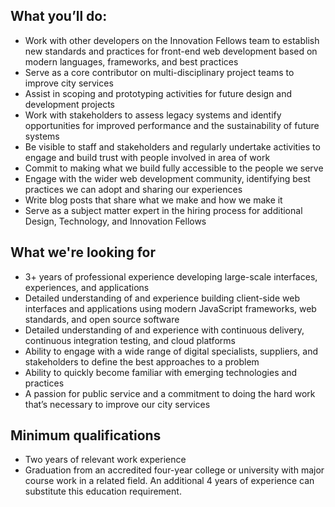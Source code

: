 
## What you’ll do:
-   Work with other developers on the Innovation Fellows team to establish new standards and practices for front-end web development based on modern languages, frameworks, and best practices    
-   Serve as a core contributor on multi-disciplinary project teams to improve city services    
-   Assist in scoping and prototyping activities for future design and development projects    
-   Work with stakeholders to assess legacy systems and identify opportunities for improved performance and the sustainability of future systems    
-   Be visible to staff and stakeholders and regularly undertake activities to engage and build trust with people involved in area of work    
-   Commit to making what we build fully accessible to the people we serve    
-   Engage with the wider web development community, identifying best practices we can adopt and sharing our experiences    
-   Write blog posts that share what we make and how we make it    
-   Serve as a subject matter expert in the hiring process for additional Design, Technology, and Innovation Fellows
    
## What we're looking for
-   3+ years of professional experience developing large-scale interfaces, experiences, and applications    
-   Detailed understanding of and experience building client-side web interfaces and applications using modern JavaScript frameworks, web standards, and open source software    
-   Detailed understanding of and experience with continuous delivery, continuous integration testing, and cloud platforms    
-   Ability to engage with a wide range of digital specialists, suppliers, and stakeholders to define the best approaches to a problem
-   Ability to quickly become familiar with emerging technologies and practices    
-   A passion for public service and a commitment to doing the hard work that’s necessary to improve our city services
    
## Minimum qualifications
-   Two years of relevant work experience    
-   Graduation from an accredited four-year college or university with major course work in a related field. An additional 4 years of experience can substitute this education requirement.
